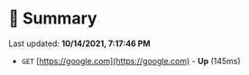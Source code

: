 # 📖 Summary
Last updated: **10/14/2021, 7:17:46 PM**

- `GET` [https://google.com](https://google.com) - **Up** (145ms)
